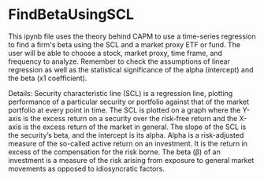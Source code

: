 # FindBetaUsingSCL
This ipynb file uses the theory behind CAPM to use a time-series regression to find a firm's beta using the SCL and a market proxy ETF or fund. The user will be able to choose a stock, market proxy, time frame, and frequency to analyze. Remember to check the assumptions of linear regression as well as the statistical significance of the alpha (intercept) and the beta (x1 coefficient).

Details:
Security characteristic line (SCL) is a regression line, plotting performance of a particular security or portfolio against that of the market portfolio at every point in time. The SCL is plotted on a graph where the Y-axis is the excess return on a security over the risk-free return and the X-axis is the excess return of the market in general. The slope of the SCL is the security’s beta, and the intercept is its alpha. Alpha is a risk-adjusted measure of the so-called active return on an investment. It is the return in excess of the compensation for the risk borne. The beta (β) of an investment is a measure of the risk arising from exposure to general market movements as opposed to idiosyncratic factors.
